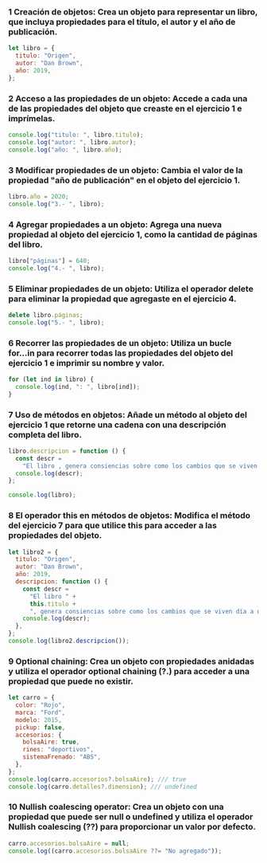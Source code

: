 ### 1 Creación de objetos: Crea un objeto para representar un libro, que incluya propiedades para el título, el autor y el año de publicación.

```js
let libro = {
  titulo: "Origen",
  autor: "Dan Brown",
  año: 2019,
};
```

### 2 Acceso a las propiedades de un objeto: Accede a cada una de las propiedades del objeto que creaste en el ejercicio 1 e imprímelas.

```js
console.log("titulo: ", libro.titulo);
console.log("autor: ", libro.autor);
console.log("año: ", libro.año);
```

### 3 Modificar propiedades de un objeto: Cambia el valor de la propiedad "año de publicación" en el objeto del ejercicio 1.

```js
libro.año = 2020;
console.log("3.- ", libro);
```

### 4 Agregar propiedades a un objeto: Agrega una nueva propiedad al objeto del ejercicio 1, como la cantidad de páginas del libro.

```js
libro["páginas"] = 640;
console.log("4.- ", libro);
```

### 5 Eliminar propiedades de un objeto: Utiliza el operador delete para eliminar la propiedad que agregaste en el ejercicio 4.

```js
delete libro.páginas;
console.log("5.- ", libro);
```

### 6 Recorrer las propiedades de un objeto: Utiliza un bucle for...in para recorrer todas las propiedades del objeto del ejercicio 1 e imprimir su nombre y valor.

```js
for (let ind in libro) {
  console.log(ind, ": ", libro[ind]);
}
```

### 7 Uso de métodos en objetos: Añade un método al objeto del ejercicio 1 que retorne una cadena con una descripción completa del libro.

```js
libro.descripcion = function () {
  const descr =
    "El libro , genera consiencias sobre como los cambios que se viven día a dia";
  console.log(descr);
};

console.log(libro);
```

### 8 El operador this en métodos de objetos: Modifica el método del ejercicio 7 para que utilice this para acceder a las propiedades del objeto.

```js
let libro2 = {
  titulo: "Origen",
  autor: "Dan Brown",
  año: 2019,
  descripcion: function () {
    const descr =
      "El libro " +
      this.titulo +
      ", genera consiencias sobre como los cambios que se viven día a dia";
    console.log(descr);
  },
};
console.log(libro2.descripcion());
```

### 9 Optional chaining: Crea un objeto con propiedades anidadas y utiliza el operador optional chaining (?.) para acceder a una propiedad que puede no existir.

```js
let carro = {
  color: "Rojo",
  marca: "Ford",
  modelo: 2015,
  pickup: false,
  accesorios: {
    bolsaAire: true,
    rines: "deportivos",
    sistemaFrenado: "ABS",
  },
};
console.log(carro.accesorios?.bolsaAire); /// true
console.log(carro.detalles?.dimension); /// undefined
```

### 10 Nullish coalescing operator: Crea un objeto con una propiedad que puede ser null o undefined y utiliza el operador Nullish coalescing (??) para proporcionar un valor por defecto.

```js
carro.accesorios.bolsaAire = null;
console.log((carro.accesorios.bolsaAire ??= "No agregado"));
```
